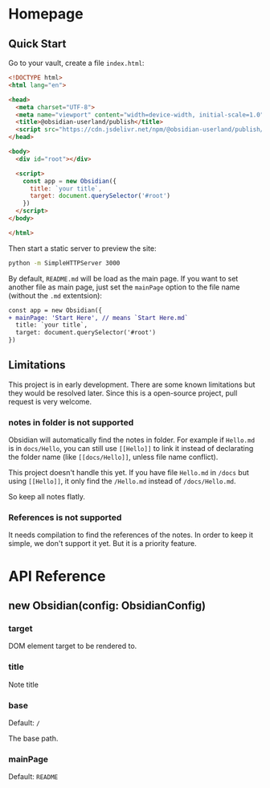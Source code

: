# Homepage

## Quick Start

Go to your vault, create a file `index.html`:

```html
<!DOCTYPE html>
<html lang="en">

<head>
  <meta charset="UTF-8">
  <meta name="viewport" content="width=device-width, initial-scale=1.0">
  <title>@obsidian-userland/publish</title>
  <script src="https://cdn.jsdelivr.net/npm/@obsidian-userland/publish/dist/index.js"></script>
</head>

<body>
  <div id="root"></div>

  <script>
    const app = new Obsidian({
      title: `your title`,
      target: document.querySelector('#root')
    })
  </script>
</body>

</html>
```

Then start a static server to preview the site:

```bash
python -m SimpleHTTPServer 3000
```

By default, `README.md` will be load as the main page. If you want to set another file as main page, just set the `mainPage` option to the file name (without the `.md` extentsion):

```diff
const app = new Obsidian({
+ mainPage: 'Start Here', // means `Start Here.md`
  title: `your title`,
  target: document.querySelector('#root')
})
```

## Limitations

This project is in early development. There are some known limitations but they would be resolved later. Since this is a open-source project, pull request is very welcome.

### notes in folder is not supported

Obsidian will automatically find the notes in folder. For example if `Hello.md` is in `docs/Hello`, you can still use `[[Hello]]` to link it instead of declarating the folder name (like `[[docs/Hello]]`, unless file name conflict).

This project doesn't handle this yet. If you have file `Hello.md` in `/docs` but using `[[Hello]]`, it only find the `/Hello.md` instead of `/docs/Hello.md`.

So keep all notes flatly.

### References  is not supported

It needs compilation to find the references of the notes. In order to keep it simple, we don't support it yet. But it is a priority feature.

# API Reference

## new Obsidian(config: ObsidianConfig)

### target

DOM element target to be rendered to.

### title

Note title

### base

Default: `/`

The base path.

### mainPage

Default: `README`